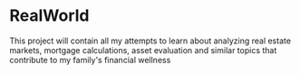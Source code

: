 # RealWorld
This project will contain all my attempts to learn about analyzing real estate markets, mortgage calculations, asset evaluation and similar topics that contribute to my family's financial wellness
